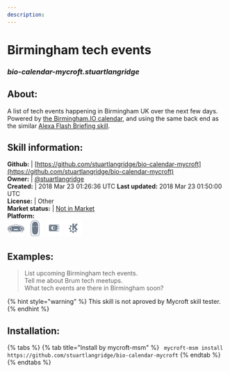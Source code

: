 ```yaml
---    
description:   
---    
```

# Birmingham tech events  
### _bio-calendar-mycroft.stuartlangridge_  
## About:  
A list of tech events happening in Birmingham UK over the next few days. Powered by [the Birmingham.IO calendar](https://calendar.birmingham.io), and using the same back end as the similar [Alexa Flash Briefing skill](https://www.kryogenix.org/days/2017/07/05/birmingham-tech-events-in-the-alexa-flash-briefing/).

## Skill information:  
**Github:** | [https://github.com/stuartlangridge/bio-calendar-mycroft](https://github.com/stuartlangridge/bio-calendar-mycroft)  
**Owner:** | [@stuartlangridge](https://github.com/stuartlangridge)  
**Created:** | 2018 Mar 23 01:26:36 UTC  **Last updated:** 2018 Mar 23 01:50:00 UTC  
**License:** | Other  
**Market status:** | [Not in Market](https://market.mycroft.ai/skill/)  
**Platform:**  
 ![](../.gitbook/assets/mark-1-icon.png)  ![](../.gitbook/assets/mark-2-icon.png)  ![](../.gitbook/assets/picroft-icon.png)  ![](../.gitbook/assets/kde.png)   
## Examples:  
> List upcoming Birmingham tech events.  
> Tell me about Brum tech meetups.  
> What tech events are there in Birmingham soon?  
  
{% hint style="warning" %}
This skill is not aproved by Mycroft skill tester.
{% endhint %}
    
## Installation:  
{% tabs %}
{% tab title="Install by mycroft-msm" %}
``` mycroft-msm install https://github.com/stuartlangridge/bio-calendar-mycroft```
{% endtab %}
  {% endtabs %}
  